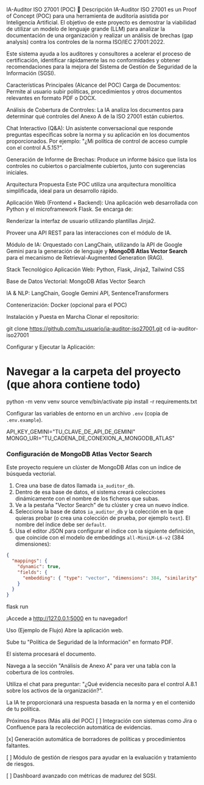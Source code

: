 IA-Auditor ISO 27001 (POC) 🚀
Descripción
IA-Auditor ISO 27001 es un Proof of Concept (POC) para una herramienta de auditoría asistida por Inteligencia Artificial. El objetivo de este proyecto es demostrar la viabilidad de utilizar un modelo de lenguaje grande (LLM) para analizar la documentación de una organización y realizar un análisis de brechas (gap analysis) contra los controles de la norma ISO/IEC 27001:2022.

Este sistema ayuda a los auditores y consultores a acelerar el proceso de certificación, identificar rápidamente las no conformidades y obtener recomendaciones para la mejora del Sistema de Gestión de Seguridad de la Información (SGSI).

Características Principales (Alcance del POC)
Carga de Documentos: Permite al usuario subir políticas, procedimientos y otros documentos relevantes en formato PDF o DOCX.

Análisis de Cobertura de Controles: La IA analiza los documentos para determinar qué controles del Anexo A de la ISO 27001 están cubiertos.

Chat Interactivo (Q&A): Un asistente conversacional que responde preguntas específicas sobre la norma y su aplicación en los documentos proporcionados. Por ejemplo: "¿Mi política de control de acceso cumple con el control A.5.15?".

Generación de Informe de Brechas: Produce un informe básico que lista los controles no cubiertos o parcialmente cubiertos, junto con sugerencias iniciales.

Arquitectura Propuesta
Este POC utiliza una arquitectura monolítica simplificada, ideal para un desarrollo rápido.

Aplicación Web (Frontend + Backend): Una aplicación web desarrollada con Python y el microframework Flask. Se encarga de:

Renderizar la interfaz de usuario utilizando plantillas Jinja2.

Proveer una API REST para las interacciones con el módulo de IA.

Módulo de IA: Orquestado con LangChain, utilizando la API de Google Gemini para la generación de lenguaje y **MongoDB Atlas Vector Search** para el mecanismo de Retrieval-Augmented Generation (RAG).

Stack Tecnológico
Aplicación Web: Python, Flask, Jinja2, Tailwind CSS

Base de Datos Vectorial: MongoDB Atlas Vector Search

IA & NLP: LangChain, Google Gemini API, SentenceTransformers

Contenerización: Docker (opcional para el POC)

Instalación y Puesta en Marcha
Clonar el repositorio:

git clone https://github.com/tu_usuario/ia-auditor-iso27001.git
cd ia-auditor-iso27001

Configurar y Ejecutar la Aplicación:

# Navegar a la carpeta del proyecto (que ahora contiene todo)
python -m venv venv
source venv/bin/activate
pip install -r requirements.txt

Configurar las variables de entorno en un archivo `.env` (copia de `.env.example`).

API_KEY_GEMINI="TU_CLAVE_DE_API_DE_GEMINI"
MONGO_URI="TU_CADENA_DE_CONEXION_A_MONGODB_ATLAS"

### Configuración de MongoDB Atlas Vector Search

Este proyecto requiere un clúster de MongoDB Atlas con un índice de búsqueda vectorial.

1.  Crea una base de datos llamada `ia_auditor_db`.
2.  Dentro de esa base de datos, el sistema creará colecciones dinámicamente con el nombre de los ficheros que subas.
3.  Ve a la pestaña "Vector Search" de tu clúster y crea un nuevo índice.
4.  Selecciona la base de datos `ia_auditor_db` y la colección en la que quieras probar (o crea una colección de prueba, por ejemplo `test`). El nombre del índice debe ser `default`.
5.  Usa el editor JSON para configurar el índice con la siguiente definición, que coincide con el modelo de embeddings `all-MiniLM-L6-v2` (384 dimensiones):

```json
{
  "mappings": {
    "dynamic": true,
    "fields": {
      "embedding": { "type": "vector", "dimensions": 384, "similarity": "cosine" }
    }
  }
}
```

flask run

¡Accede a http://127.0.0.1:5000 en tu navegador!

Uso (Ejemplo de Flujo)
Abre la aplicación web.

Sube tu "Política de Seguridad de la Información" en formato PDF.

El sistema procesará el documento.

Navega a la sección "Análisis de Anexo A" para ver una tabla con la cobertura de los controles.

Utiliza el chat para preguntar: "¿Qué evidencia necesito para el control A.8.1 sobre los activos de la organización?".

La IA te proporcionará una respuesta basada en la norma y en el contenido de tu política.

Próximos Pasos (Más allá del POC)
[ ] Integración con sistemas como Jira o Confluence para la recolección automática de evidencias.

[x] Generación automática de borradores de políticas y procedimientos faltantes.

[ ] Módulo de gestión de riesgos para ayudar en la evaluación y tratamiento de riesgos.

[ ] Dashboard avanzado con métricas de madurez del SGSI.